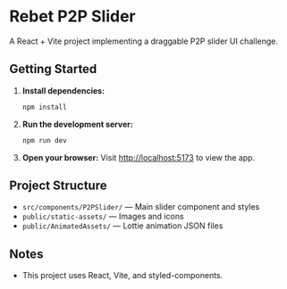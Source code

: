 # Rebet P2P Slider

A React + Vite project implementing a draggable P2P slider UI challenge.

## Getting Started

1. **Install dependencies:**

   ```bash
   npm install
   ```

2. **Run the development server:**

   ```bash
   npm run dev
   ```

3. **Open your browser:**
   Visit [http://localhost:5173](http://localhost:5173) to view the app.

## Project Structure

- `src/components/P2PSlider/` — Main slider component and styles
- `public/static-assets/` — Images and icons
- `public/AnimatedAssets/` — Lottie animation JSON files

## Notes

- This project uses React, Vite, and styled-components.
